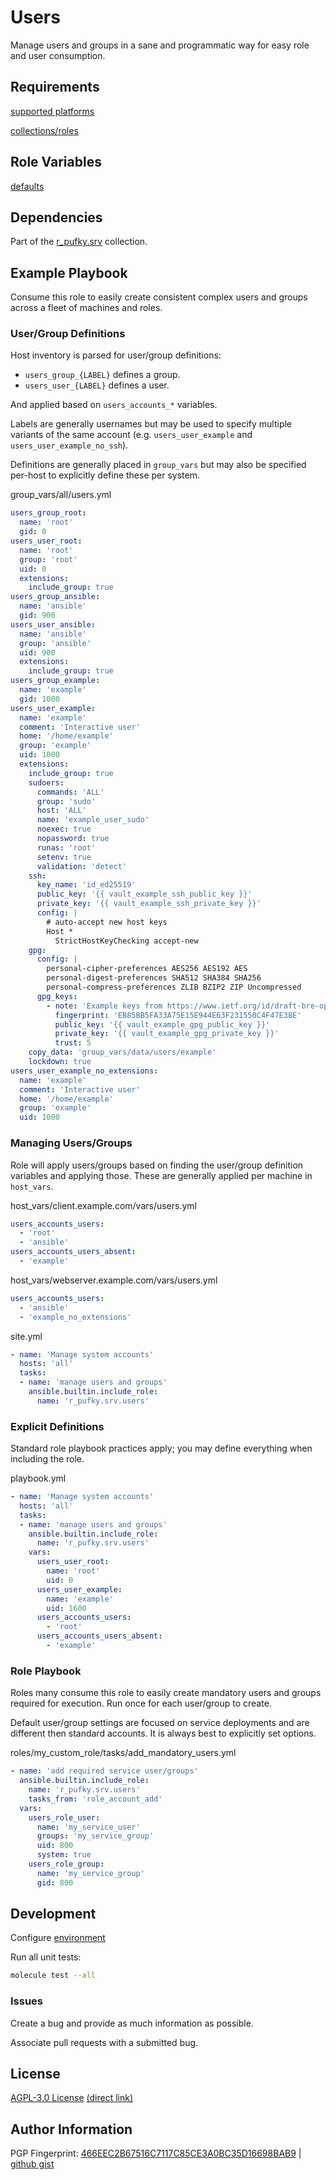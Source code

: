 # Users
Manage users and groups in a sane and programmatic way for easy role and user
consumption.

## Requirements
[supported platforms](https://github.com/r-pufky/ansible_users/blob/main/meta/main.yml)

[collections/roles](https://github.com/r-pufky/ansible_users/blob/main/meta/requirements.yml)

## Role Variables
[defaults](https://github.com/r-pufky/ansible_users/tree/main/defaults/main/)

## Dependencies
Part of the [r_pufky.srv](https://github.com/r-pufky/ansible_collection_srv)
collection.

## Example Playbook
Consume this role to easily create consistent complex users and groups across a
fleet of machines and roles.

### User/Group Definitions
Host inventory is parsed for user/group definitions:

* `users_group_{LABEL}` defines a group.
* `users_user_{LABEL}` defines a user.

And applied based on `users_accounts_*` variables.

Labels are generally usernames but may be used to specify multiple variants of
the same account (e.g. `users_user_example` and `users_user_example_no_ssh`).

Definitions are generally placed in `group_vars` but may also be specified
per-host to explicitly define these per system.

group_vars/all/users.yml
``` yaml
users_group_root:
  name: 'root'
  gid: 0
users_user_root:
  name: 'root'
  group: 'root'
  uid: 0
  extensions:
    include_group: true
users_group_ansible:
  name: 'ansible'
  gid: 900
users_user_ansible:
  name: 'ansible'
  group: 'ansible'
  uid: 900
  extensions:
    include_group: true
users_group_example:
  name: 'example'
  gid: 1000
users_user_example:
  name: 'example'
  comment: 'Interactive user'
  home: '/home/example'
  group: 'example'
  uid: 1000
  extensions:
    include_group: true
    sudoers:
      commands: 'ALL'
      group: 'sudo'
      host: 'ALL'
      name: 'example_user_sudo'
      noexec: true
      nopassword: true
      runas: 'root'
      setenv: true
      validation: 'detect'
    ssh:
      key_name: 'id_ed25519'
      public_key: '{{ vault_example_ssh_public_key }}'
      private_key: '{{ vault_example_ssh_private_key }}'
      config: |
        # auto-accept new host keys
        Host *
          StrictHostKeyChecking accept-new
    gpg:
      config: |
        personal-cipher-preferences AES256 AES192 AES
        personal-digest-preferences SHA512 SHA384 SHA256
        personal-compress-preferences ZLIB BZIP2 ZIP Uncompressed
      gpg_keys:
        - note: 'Example keys from https://www.ietf.org/id/draft-bre-openpgp-samples-01.html'
          fingerprint: 'EB85BB5FA33A75E15E944E63F231550C4F47E38E'
          public_key: '{{ vault_example_gpg_public_key }}'
          private_key: '{{ vault_example_gpg_private_key }}'
          trust: 5
    copy_data: 'group_vars/data/users/example'
    lockdown: true
users_user_example_no_extensions:
  name: 'example'
  comment: 'Interactive user'
  home: '/home/example'
  group: 'example'
  uid: 1000
```

### Managing Users/Groups
Role will apply users/groups based on finding the user/group definition
variables and applying those. These are generally applied per machine in
`host_vars`.

host_vars/client.example.com/vars/users.yml
``` yaml
users_accounts_users:
  - 'root'
  - 'ansible'
users_accounts_users_absent:
  - 'example'
```

host_vars/webserver.example.com/vars/users.yml
``` yaml
users_accounts_users:
  - 'ansible'
  - 'example_no_extensions'
```

site.yml
``` yaml
- name: 'Manage system accounts'
  hosts: 'all'
  tasks:
  - name: 'manage users and groups'
    ansible.builtin.include_role:
      name: 'r_pufky.srv.users'
```

### Explicit Definitions
Standard role playbook practices apply; you may define everything when
including the role.

playbook.yml
``` yaml
- name: 'Manage system accounts'
  hosts: 'all'
  tasks:
  - name: 'manage users and groups'
    ansible.builtin.include_role:
      name: 'r_pufky.srv.users'
    vars:
      users_user_root:
        name: 'root'
        uid: 0
      users_user_example:
        name: 'example'
        uid: 1600
      users_accounts_users:
        - 'root'
      users_accounts_users_absent:
        - 'example'
```

### Role Playbook
Roles many consume this role to easily create mandatory users and groups
required for execution. Run once for each user/group to create.

Default user/group settings are focused on service deployments and are
different then standard accounts. It is always best to explicitly set options.

roles/my_custom_role/tasks/add_mandatory_users.yml
``` yaml
- name: 'add required service user/groups'
  ansible.builtin.include_role:
    name: 'r_pufky.srv.users'
    tasks_from: 'role_account_add'
  vars:
    users_role_user:
      name: 'my_service_user'
      groups: 'my_service_group'
      uid: 800
      system: true
    users_role_group:
      name: 'my_service_group'
      gid: 800
```

## Development
Configure [environment](https://github.com/r-pufky/ansible_collection_srv/blob/main/docs/dev/environment/README.md)

Run all unit tests:
``` bash
molecule test --all
```

### Issues
Create a bug and provide as much information as possible.

Associate pull requests with a submitted bug.

## License
[AGPL-3.0 License](https://www.tldrlegal.com/license/gnu-affero-general-public-license-v3-agpl-3-0)
 [(direct link)](https://github.com/r-pufky/ansible_users/blob/main/LICENSE)

## Author Information
PGP Fingerprint: [466EEC2B67516C7117C85CE3A0BC35D16698BAB9](https://keys.openpgp.org/vks/v1/by-fingerprint/466EEC2B67516C7117C85CE3A0BC35D16698BAB9)
| [github gist](https://gist.github.com/r-pufky/a8df36977c55b5bb20829267c4c49d22)

